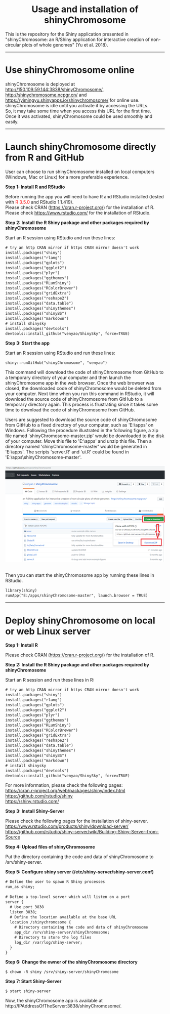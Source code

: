 <h1><center> Usage and installation of shinyChromosome </center></h1>

This is the repository for the Shiny application presented in "shinyChromosome: an R/Shiny application for interactive creation of non-circular plots of whole genomes" (Yu et al. 2018).

*****


#	Use shinyChromosome online

shinyChromosome is deployed at http://150.109.59.144:3838/shinyChromosome/, http://shinychromosome.ncpgr.cn/ and https://yimingyu.shinyapps.io/shinychromosome/ for online use.  
shinyChromosome is idle until you activate it by accessing the URLs.  
So, it may take some time when you access this URL for the first time.   
Once it was activated, shinyChromosome could be used smoothly and easily.

*****

#	Launch shinyChromosome directly from R and GitHub

User can choose to run shinyChromosome installed on local computers (Windows, Mac or Linux) for a more preferable experience.

**Step 1: Install R and RStudio**

Before running the app you will need to have R and RStudio installed (tested with <font color="red">R 3.5.0</font> and RStudio 1.1.419).  
Please check CRAN (https://cran.r-project.org/) for the installation of R.  
Please check https://www.rstudio.com/ for the installation of RStudio.  

**Step 2: Install the R Shiny package and other packages required by shinyChromosome**

Start an R session using RStudio and run these lines:  
```
# try an http CRAN mirror if https CRAN mirror doesn't work
install.packages("shiny")
install.packages("rlang")
install.packages("gplots")
install.packages("ggplot2")
install.packages("plyr")
install.packages("ggthemes")
install.packages("RLumShiny")
install.packages("RColorBrewer")
install.packages("gridExtra")
install.packages("reshape2")
install.packages("data.table")
install.packages("shinythemes")
install.packages("shinyBS")
install.packages("markdown")
# install shinysky  
install.packages("devtools")  
devtools::install_github("venyao/ShinySky", force=TRUE)  
```

**Step 3: Start the app**  

Start an R session using RStudio and run these lines:  
```
shiny::runGitHub("shinyChromosome", "venyao")  
```
This command will download the code of shinyChromosome from GitHub to a temporary directory of your computer and then launch the shinyChromosome app in the web browser. Once the web browser was closed, the downloaded code of shinyChromosome would be deleted from your computer. Next time when you run this command in RStudio, it will download the source code of shinyChromosome from GitHub to a temporary directory again. This process is frustrating since it takes some time to download the code of shinyChromosome from GitHub.  

Users are suggested to download the source code of shinyChromosome from GitHub to a fixed directory of your computer, such as 'E:\apps' on Windows. Following the procedure illustrated in the following figure, a zip file named 'shinyChromosome-master.zip' would be downloaded to the disk of your computer. Move this file to 'E:\apps' and unzip this file. Then a directory named 'shinyChromosome-master' would be generated in 'E:\apps'. The scripts 'server.R' and 'ui.R' could be found in 'E:\apps\shinyChromosome-master'.  
<br>
<img src="shinyChromosome.png" width="890"/>  
<br>

Then you can start the shinyChromosome app by running these lines in RStudio.  
```
library(shiny)
runApp("E:/apps/shinyChromosome-master", launch.browser = TRUE)
```

*****

#	Deploy shinyChromosome on local or web Linux server

**Step 1: Install R**  

Please check CRAN (https://cran.r-project.org/) for the installation of R.

**Step 2: Install the R Shiny package and other packages required by shinyChromosome**  

Start an R session and run these lines in R:  
```
# try an http CRAN mirror if https CRAN mirror doesn't work  
install.packages("shiny")
install.packages("rlang")
install.packages("gplots")
install.packages("ggplot2")
install.packages("plyr")
install.packages("ggthemes")
install.packages("RLumShiny")
install.packages("RColorBrewer")
install.packages("gridExtra")
install.packages("reshape2")
install.packages("data.table")
install.packages("shinythemes")
install.packages("shinyBS")
install.packages("markdown")
# install shinysky  
install.packages("devtools")  
devtools::install_github("venyao/ShinySky", force=TRUE)  
```

For more information, please check the following pages:  
https://cran.r-project.org/web/packages/shiny/index.html  
https://github.com/rstudio/shiny  
https://shiny.rstudio.com/  

**Step 3: Install Shiny-Server**

Please check the following pages for the installation of shiny-server.  
https://www.rstudio.com/products/shiny/download-server/  
https://github.com/rstudio/shiny-server/wiki/Building-Shiny-Server-from-Source  

**Step 4: Upload files of shinyChromosome**

Put the directory containing the code and data of shinyChromosome to /srv/shiny-server.  

**Step 5: Configure shiny server (/etc/shiny-server/shiny-server.conf)**

```
# Define the user to spawn R Shiny processes
run_as shiny;

# Define a top-level server which will listen on a port
server {  
  # Use port 3838  
  listen 3838;  
  # Define the location available at the base URL  
  location /shinychromosome {  
    # Directory containing the code and data of shinyChromosome  
    app_dir /srv/shiny-server/shinyChromosome;  
    # Directory to store the log files  
    log_dir /var/log/shiny-server;  
  }  
}  
```

**Step 6: Change the owner of the shinyChromosome directory**

```
$ chown -R shiny /srv/shiny-server/shinyChromosome  
```

**Step 7: Start Shiny-Server**

```
$ start shiny-server  
```

Now, the shinyChromosome app is available at http://IPAddressOfTheServer:3838/shinyChromosome/.  


